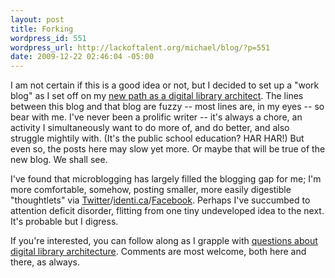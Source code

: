 ```yaml
--- 
layout: post
title: Forking
wordpress_id: 551
wordpress_url: http://lackoftalent.org/michael/blog/?p=551
date: 2009-12-22 02:46:04 -05:00
---
```

I am not certain if this is a good idea or not, but I decided to set up a "work blog" as I set off on my <a href="http://twitter.com/mjgiarlo/status/4738074594">new path as a digital library architect</a>.  The lines between this blog and that blog are fuzzy -- most lines are, in my eyes -- so bear with me.  I've never been a prolific writer -- it's always a chore, an activity I simultaneously want to do more of, and do better, and also struggle mightily with.  (It's the public school education?  HAR HAR!)   But even so, the posts here may slow yet more.  Or maybe that will be true of the new blog.  We shall see.

I've found that microblogging has largely filled the blogging gap for me; I'm more comfortable, somehow, posting smaller, more easily digestible "thoughtlets" via <a href="http://twitter.com/mjgiarlo">Twitter</a>/<a href="http://identi.ca/mjgiarlo">identi.ca</a>/<a href="http://facebook.com/mjgiarlo">Facebook</a>.  Perhaps I've succumbed to attention deficit disorder, flitting from one tiny undeveloped idea to the next.  It's probable but I digress.

If you're interested, you can follow along as I grapple with <a href="http://www.personal.psu.edu/mjg36/blogs/">questions about digital library architecture</a>.  Comments are most welcome, both here and there, as always. 

